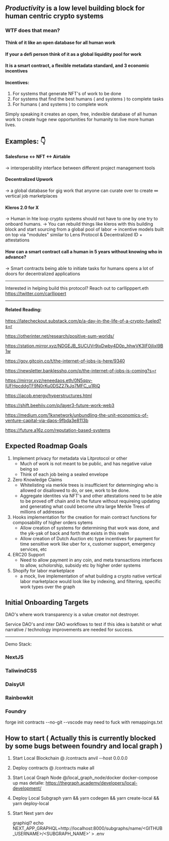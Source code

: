 ## _Productivity_ is a low level building block for human centric crypto systems

### WTF does that mean?

#### Think of it like an open database for all human work

#### If your a defi person think of it as a global liquidity pool for work

#### It is a smart contract, a flexible metadata standard, and 3 economic incentives

#### Incentives:

1. For systems that generate NFT's of work to be done
2. For systems that find the best humans ( and systems ) to complete tasks
3. For humans ( and systems ) to complete work

Simply speaking it creates an open, free, indexible database of all human work to create huge new opportunities for humanity to live more human lives.

## Examples: 👇

#### Salesforse <-> NFT <-> Airtable

-> interoperability interface between different project management tools

#### Decentralized Upwork

-> a global database for gig work that anyone can curate over to create ∞ vertical job marketplaces

#### Kleros 2.0 for X

-> Human in hte loop crypto systems should not have to one by one try to onboard humans.
-> You can rebuild things like kleros with this building block and start sourcing from a global pool of labor
-> incentive models built on top via "modules" similar to Lens Protocol & Decentralized ID + attestations

#### How can a smart contract call a human in 5 years without knowing who in advance?

-> Smart contracts being able to initiate tasks for humans opens a lot of doors for decentralized applications

---

Interested in helping build this protocol?
Reach out to carllipppert.eth
https://twitter.com/carllippert

---

#### Related Reading:

https://latecheckout.substack.com/p/a-day-in-the-life-of-a-crypto-fueled?s=r

https://otherinter.net/research/positive-sum-worlds/

https://station.mirror.xyz/NDGEJB_SUCUVr9ixDwby4D0p_hhwVK3IF0jlixI9B1w

https://gov.gitcoin.co/t/the-internet-of-jobs-is-here/9340

https://newsletter.banklesshq.com/p/the-internet-of-jobs-is-coming?s=r

https://mirror.xyz/reneedaos.eth/0N5qpv-lUFHpcddgTF9N0rKu0DSZ27kJq7MFC_u1RiQ

https://jacob.energy/hyperstructures.html

https://shift.beehiiv.com/p/layer3-future-work-web3

https://medium.com/1kxnetwork/unbundling-the-unit-economics-of-venture-capital-via-daos-9fbda3e8113b

https://future.a16z.com/reputation-based-systems

## Expected Roadmap Goals

1. Implement privacy for metadata via Litprotocol or other
   - Much of work is not meant to be public, and has negative value being so
   - Think of each job being a sealed envelope
2. Zero Knowledge Claims
   - Whitelisting via merkle trees is insufficient for determinging who is allowed or disallowed to do, or see, work to be done.
   - Aggregate identites via NFT's and other attestations need to be able to be proved off chain and in the future without requireing updating and generating what could become ultra large Merkle Trees of millions of addresses
3. Hooks implementation for the creation for main contract functions for composability of higher orders sytems
   - Allow creation of systems for determining that work was done, and the yik-yak of back and forth that exists in this realm
   - Allow creation of Dutch Auction etc type incentives for payment for time sensitive work like uber for x, customer support, emergency services, etc
4. ERC20 Support
   - Need to allow payment in any coin, and meta transactions interfaces to allow, scholorship, subsidy etc by higher order systems
5. Shopify for labor marketplace
   - a mock, live implementation of what building a crypto native vertical labor marketplace would look like by indexing, and filtering, specific work types over the graph

## Initial Onboarding Targets

DAO's where work transparency is a value creator not destroyer.

Service DAO's and inter DAO workflows to test if this idea is batshit or what narrative / technology improvements are needed for success.

---

Demo Stack:

### NextJS

### TaliwindCSS

### DaisyUI

### Rainbowkit

### Foundry

forge init contracts --no-git --vscode
may need to fuck with remappings.txt

## How to start ( Actually this is currently blocked by some bugs between foundry and local graph )

1. Start Local Blockchain @ /contracts
   anvil --host 0.0.0.0
2. Deploy contracts @ /contracts
   make all
3. Start Local Graph Node @/local_graph_node/docker
   docker-compose up
   mas detalle: https://thegraph.academy/developers/local-development/
4. Deploy Local Subgraph
   yarn && yarn codegen && yarn create-local && yarn deploy-local
5. Start Next
   yarn dev

   graphiql?
   echo NEXT_APP_GRAPHQL=http://localhost:8000/subgraphs/name/<GITHUB_USERNAME>/<SUBGRAPH_NAME>' > .env
